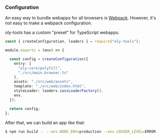 ### Configuration

An easy way to bundle webapps for all browsers is [Webpack](https://webpack.js.org).
However, it's not easy to make a webpack configuration.

oly-tools has a custom "preset" for TypeScript webapps.

```ts
const { createConfiguration, loaders } = require("oly-tools");

module.exports = (env) => {

  const config = createConfiguration({
    entry: [
      "oly-core/polyfill",
      "./src/main.browser.ts"
    ],
    assets: "./src/web/assets",
    template: "./src/web/index.html",
    styleLoader: loaders.sassLoaderFactory(),
    env,
  });

  return config;
};
```

After that, we can build an app like that:

```bash
$ npm run build -- --env.NODE_ENV=production --env.LOGGER_LEVEL=ERROR
```
